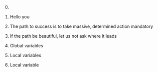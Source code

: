 0. <o>
1. Hello you
2. The path to success is to take massive, determined action
mandatory

3. If the path be beautiful, let us not ask where it leads
4. Global variables
5. Local variables
6. Local variable
